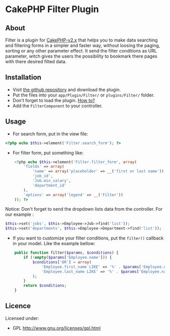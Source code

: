 # CakePHP Filter Plugin #

## About ##

Filter is a plugin for [CakePHP-v2.x](http://cakephp.org/) that helps you to make data searching and filtering forms in a 
simpler and faster way, without loosing the paging, sorting or any other parameter effect.
It send the filter conditions as URL parameter, witch gives the users the possibility to 
bookmark there pages with there desired filted data.

## Installation ##

- Visit [the github repository](http://github.com/kdyouri/cakephp-2.x_filter-plugin) and download the plugin.
- Put the files into your `app/Plugin/Filter/` or `plugins/Filter/` folder.
- Don't forget to load the plugin. [How to?](http://book.cakephp.org/2.0/en/plugins/how-to-use-plugins.html)
- Add the `FilterComponent` to your controller.

## Usage ##

- For search form, put in the view file:
```php
<?php echo $this->element('Filter.search_form'); ?>
```

- For filter form, put something like:
```php
	<?php echo $this->element('Filter.filter_form', array(
		'fields' => array(
			'name' => array('placeholder' => __('first or last name')),
			'job_id',
			'Job.min_salary',
			'department_id'
		),
		'options' => array('legend' => __('Filter'))
	)); ?>
```
Notice: Don't forget to send the dropdown lists data from the controller. For our example :
```php
$this->set('jobs', $this->Employee->Job->find('list'));
$this->set('departments', $this->Employee->Department->find('list'));
```

- If you want to customize your filter conditions, put the `filter()` callback in your model. 
Like the example bellow:
```php
	public function filter($params, $conditions) {
		if (!empty($params['Employee.name'])) {
			$conditions['OR'] = array(
				'Employee.first_name LIKE' => '%' . $params['Employee.name'] . '%',
				'Employee.last_name LIKE' => '%' . $params['Employee.name'] . '%'
			);
		}
		return $conditions;
	}
```

## Licence ##

Licensed under:

* GPL <http://www.gnu.org/licenses/gpl.html>

